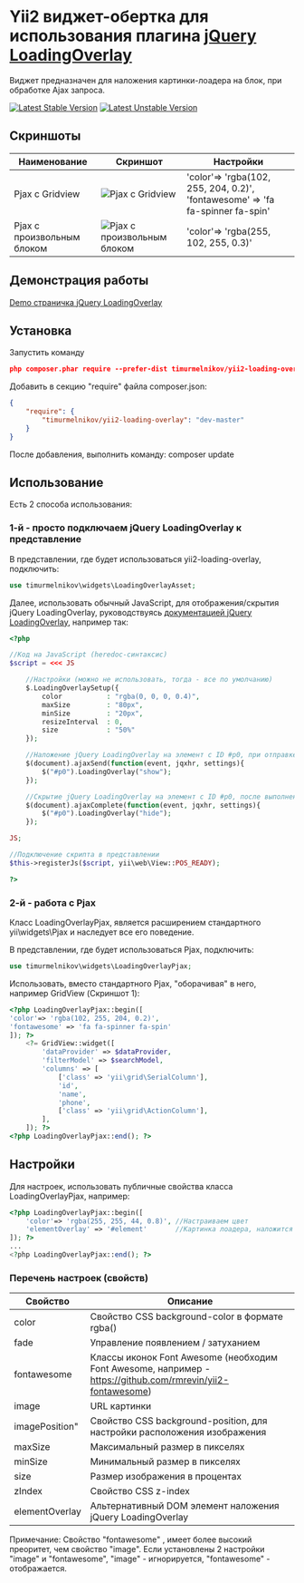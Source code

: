 Yii2 виджет-обертка для использования плагина [jQuery LoadingOverlay](https://gasparesganga.com/labs/jquery-loading-overlay/) 
================

Виджет предназначен для наложения картинки-лоадера на блок, при обработке Ajax запроса.

[![Latest Stable Version](https://poser.pugx.org/yiisoft/yii2/v/stable.png)](https://packagist.org/packages/timurmelnikov/yii2-loading-overlay)
[![Latest Unstable Version](https://poser.pugx.org/phpunit/phpunit/v/unstable)](https://packagist.org/packages/timurmelnikov/yii2-loading-overlay)

## Скриншоты

Наименование | Скриншот | Настройки
------------ | ------------- | -------------
Pjax с Gridview | ![Pjax с Gridview](https://lh3.googleusercontent.com/56-cBPgQluR8iKO61PfDxorOOwLKQ-hUqYHD_Uuw63LA3QsYByPlJdF393WVq0kVAHqTFh7vUQG0P2LZ7oaKun9J05iYjB6JmtuVgdKONNgIrAN6wheoRbXhJIzt7P2rYjJBcg) | 'color'=> 'rgba(102, 255, 204, 0.2)', 'fontawesome' => 'fa fa-spinner fa-spin'
Pjax с произвольным блоком | ![Pjax с произвольным блоком](https://lh3.googleusercontent.com/vrVhhcYB0sT-9GxE4Jx78K7XoN6Rh6E442sL190I4Gvv-e00zT4pShSZ4RHwfnePVhOqa-2RW0ePF1OcPXQb6YkhL74KFqzfSatFoJ0GNPBdHHY0wGtQAEsERHtt3QWCX8sqjw) | 'color'=> 'rgba(255, 102, 255, 0.3)'

## Демонстрация работы

[Demo страничка jQuery LoadingOverlay](https://gasparesganga.com/labs/jquery-loading-overlay/)

## Установка

Запустить команду
``` json
php composer.phar require --prefer-dist timurmelnikov/yii2-loading-overlay "dev-master"
```

Добавить в секцию "require" файла composer.json:
``` json
{
    "require": {
        "timurmelnikov/yii2-loading-overlay": "dev-master"
    }
}
```
После добавления, выполнить команду: composer update

## Использование

Есть 2 способа использования:

### 1-й - просто подключаем jQuery LoadingOverlay к представление

В представлении, где будет использоваться yii2-loading-overlay, подключить:
``` php
use timurmelnikov\widgets\LoadingOverlayAsset;
```

Далее, использовать обычный JavaScript, для отображения/скрытия jQuery LoadingOverlay, руководствуясь  [документацией jQuery LoadingOverlay](https://gasparesganga.com/labs/jquery-loading-overlay/), например так:
``` php
<?php

//Код на JavaScript (heredoc-синтаксис)
$script = <<< JS

    //Настройки (можно не использовать, тогда - все по умолчанию)
    $.LoadingOverlaySetup({
        color           : "rgba(0, 0, 0, 0.4)",
        maxSize         : "80px",
        minSize         : "20px",
        resizeInterval  : 0,
        size            : "50%"
    });

    //Наложение jQuery LoadingOverlay на элемент с ID #p0, при отправке AJAX-запроса
    $(document).ajaxSend(function(event, jqxhr, settings){
        $("#p0").LoadingOverlay("show");
    });

    //Скрытие jQuery LoadingOverlay на элемент с ID #p0, после выполнения AJAX-запроса
    $(document).ajaxComplete(function(event, jqxhr, settings){
        $("#p0").LoadingOverlay("hide");
    });

JS;

//Подключение скрипта в представлении
$this->registerJs($script, yii\web\View::POS_READY);

?>
```

### 2-й - работа с Pjax

Класс LoadingOverlayPjax, является расширением стандартного yii\widgets\Pjax и наследует все его поведение.

В представлении, где будет использоваться Pjax, подключить:
``` php
use timurmelnikov\widgets\LoadingOverlayPjax;
```

Использовать, вместо стандартного Pjax, "оборачивая" в него, например GridView (Скриншот 1):
``` php
<?php LoadingOverlayPjax::begin([
'color'=> 'rgba(102, 255, 204, 0.2)',
'fontawesome' => 'fa fa-spinner fa-spin'
]); ?>
    <?= GridView::widget([
        'dataProvider' => $dataProvider,
        'filterModel' => $searchModel,
        'columns' => [
            ['class' => 'yii\grid\SerialColumn'],
            'id',
            'name',
            'phone',
            ['class' => 'yii\grid\ActionColumn'],
        ],
    ]); ?>
<?php LoadingOverlayPjax::end(); ?>
```

## Настройки

Для настроек, использовать публичные свойства класса LoadingOverlayPjax, например:
``` php
<?php LoadingOverlayPjax::begin([
    'color'=> 'rgba(255, 255, 44, 0.8)', //Настраиваем цвет
    'elementOverlay' => '#element'       //Картинка лоадера, наложится на DOM элемент с id="element"
]); ?>
...
<?php LoadingOverlayPjax::end(); ?>
```

### Перечень настроек (свойств)

Свойство | Описание
------------ | -------------
color | Свойство CSS background-color в формате rgba()
fade | Управление появлением / затуханием
fontawesome | Классы иконок Font Awesome (необходим Font Awesome, например - https://github.com/rmrevin/yii2-fontawesome)
image | URL картинки
imagePosition" | Свойство CSS background-position, для настройки расположения изображения
maxSize | Максимальный размер в пикселях
minSize | Минимальный размер в пикселях
size | Размер изображения в процентах
zIndex | Свойство CSS z-index
elementOverlay | Альтернативный DOM элемент наложения jQuery LoadingOverlay

Примечание: Свойство "fontawesome" , имеет более высокий преоритет, чем свойство "image". Если установлены 2 настройки "image" и "fontawesome", "image" - игнорируется, "fontawesome" - отображается.